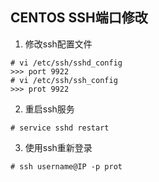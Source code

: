 ## CENTOS SSH端口修改
1. 修改ssh配置文件
```
# vi /etc/ssh/sshd_config
>>> port 9922
# vi /etc/ssh/ssh_config
>>> prot 9922
```
2. 重启ssh服务
```
# service sshd restart
```
3. 使用ssh重新登录
```
# ssh username@IP -p prot
```
